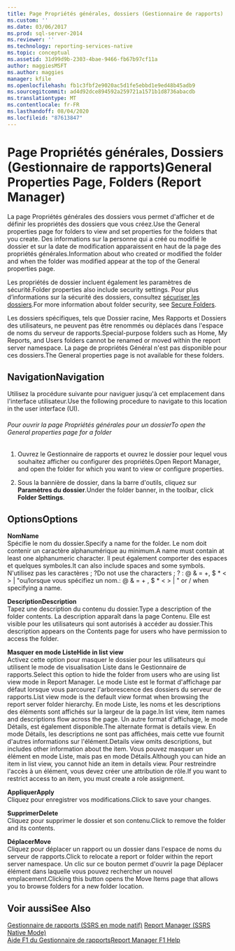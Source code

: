 ```yaml
---
title: Page Propriétés générales, dossiers (Gestionnaire de rapports) | Microsoft Docs
ms.custom: ''
ms.date: 03/06/2017
ms.prod: sql-server-2014
ms.reviewer: ''
ms.technology: reporting-services-native
ms.topic: conceptual
ms.assetid: 31d99d9b-2303-4bae-9466-fb67b97cf11a
author: maggiesMSFT
ms.author: maggies
manager: kfile
ms.openlocfilehash: fb1c3fbf2e9020ac5d1fe5ebbd1e9ed48b45adb9
ms.sourcegitcommit: ad4d92dce894592a259721a1571b1d8736abacdb
ms.translationtype: MT
ms.contentlocale: fr-FR
ms.lasthandoff: 08/04/2020
ms.locfileid: "87613847"
---
```

# <a name="general-properties-page-folders-report-manager"></a><span data-ttu-id="fdf2b-102">Page Propriétés générales, Dossiers (Gestionnaire de rapports)</span><span class="sxs-lookup"><span data-stu-id="fdf2b-102">General Properties Page, Folders (Report Manager)</span></span>
  <span data-ttu-id="fdf2b-103">La page Propriétés générales des dossiers vous permet d'afficher et de définir les propriétés des dossiers que vous créez.</span><span class="sxs-lookup"><span data-stu-id="fdf2b-103">Use the General properties page for folders to view and set properties for the folders that you create.</span></span> <span data-ttu-id="fdf2b-104">Des informations sur la personne qui a créé ou modifié le dossier et sur la date de modification apparaissent en haut de la page des propriétés générales.</span><span class="sxs-lookup"><span data-stu-id="fdf2b-104">Information about who created or modified the folder and when the folder was modified appear at the top of the General properties page.</span></span>  
  
 <span data-ttu-id="fdf2b-105">Les propriétés de dossier incluent également les paramètres de sécurité.</span><span class="sxs-lookup"><span data-stu-id="fdf2b-105">Folder properties also include security settings.</span></span> <span data-ttu-id="fdf2b-106">Pour plus d’informations sur la sécurité des dossiers, consultez [sécuriser les dossiers](security/secure-folders.md).</span><span class="sxs-lookup"><span data-stu-id="fdf2b-106">For more information about folder security, see [Secure Folders](security/secure-folders.md).</span></span>  
  
 <span data-ttu-id="fdf2b-107">Les dossiers spécifiques, tels que Dossier racine, Mes Rapports et Dossiers des utilisateurs, ne peuvent pas être renommés ou déplacés dans l'espace de noms du serveur de rapports.</span><span class="sxs-lookup"><span data-stu-id="fdf2b-107">Special-purpose folders such as Home, My Reports, and Users folders cannot be renamed or moved within the report server namespace.</span></span> <span data-ttu-id="fdf2b-108">La page de propriétés Général n'est pas disponible pour ces dossiers.</span><span class="sxs-lookup"><span data-stu-id="fdf2b-108">The General properties page is not available for these folders.</span></span>  
  
## <a name="navigation"></a><span data-ttu-id="fdf2b-109">Navigation</span><span class="sxs-lookup"><span data-stu-id="fdf2b-109">Navigation</span></span>  
 <span data-ttu-id="fdf2b-110">Utilisez la procédure suivante pour naviguer jusqu'à cet emplacement dans l'interface utilisateur.</span><span class="sxs-lookup"><span data-stu-id="fdf2b-110">Use the following procedure to navigate to this location in the user interface (UI).</span></span>  
  
###### <a name="to-open-the-general-properties-page-for-a-folder"></a><span data-ttu-id="fdf2b-111">Pour ouvrir la page Propriétés générales pour un dossier</span><span class="sxs-lookup"><span data-stu-id="fdf2b-111">To open the General properties page for a folder</span></span>  
  
1.  <span data-ttu-id="fdf2b-112">Ouvrez le Gestionnaire de rapports et ouvrez le dossier pour lequel vous souhaitez afficher ou configurer des propriétés.</span><span class="sxs-lookup"><span data-stu-id="fdf2b-112">Open Report Manager, and open the folder for which you want to view or configure properties.</span></span>  
  
2.  <span data-ttu-id="fdf2b-113">Sous la bannière de dossier, dans la barre d'outils, cliquez sur **Paramètres du dossier**.</span><span class="sxs-lookup"><span data-stu-id="fdf2b-113">Under the folder banner, in the toolbar, click **Folder Settings**.</span></span>  
  
## <a name="options"></a><span data-ttu-id="fdf2b-114">Options</span><span class="sxs-lookup"><span data-stu-id="fdf2b-114">Options</span></span>  
 <span data-ttu-id="fdf2b-115">**Nom**</span><span class="sxs-lookup"><span data-stu-id="fdf2b-115">**Name**</span></span>  
 <span data-ttu-id="fdf2b-116">Spécifie le nom du dossier.</span><span class="sxs-lookup"><span data-stu-id="fdf2b-116">Specify a name for the folder.</span></span> <span data-ttu-id="fdf2b-117">Le nom doit contenir un caractère alphanumérique au minimum.</span><span class="sxs-lookup"><span data-stu-id="fdf2b-117">A name must contain at least one alphanumeric character.</span></span> <span data-ttu-id="fdf2b-118">Il peut également comporter des espaces et quelques symboles.</span><span class="sxs-lookup"><span data-stu-id="fdf2b-118">It can also include spaces and some symbols.</span></span> <span data-ttu-id="fdf2b-119">N'utilisez pas les caractères ; ?</span><span class="sxs-lookup"><span data-stu-id="fdf2b-119">Do not use the characters ; ?</span></span> <span data-ttu-id="fdf2b-120">: \@ & = +, $ \* \< > | "ou/lorsque vous spécifiez un nom.</span><span class="sxs-lookup"><span data-stu-id="fdf2b-120">: \@ & = + , $ \* \< > | " or / when specifying a name.</span></span>  
  
 <span data-ttu-id="fdf2b-121">**Description**</span><span class="sxs-lookup"><span data-stu-id="fdf2b-121">**Description**</span></span>  
 <span data-ttu-id="fdf2b-122">Tapez une description du contenu du dossier.</span><span class="sxs-lookup"><span data-stu-id="fdf2b-122">Type a description of the folder contents.</span></span> <span data-ttu-id="fdf2b-123">La description apparaît dans la page Contenu. Elle est visible pour les utilisateurs qui sont autorisés à accéder au dossier.</span><span class="sxs-lookup"><span data-stu-id="fdf2b-123">This description appears on the Contents page for users who have permission to access the folder.</span></span>  
  
 <span data-ttu-id="fdf2b-124">**Masquer en mode Liste**</span><span class="sxs-lookup"><span data-stu-id="fdf2b-124">**Hide in list view**</span></span>  
 <span data-ttu-id="fdf2b-125">Activez cette option pour masquer le dossier pour les utilisateurs qui utilisent le mode de visualisation Liste dans le Gestionnaire de rapports.</span><span class="sxs-lookup"><span data-stu-id="fdf2b-125">Select this option to hide the folder from users who are using list view mode in Report Manager.</span></span> <span data-ttu-id="fdf2b-126">Le mode Liste est le format d'affichage par défaut lorsque vous parcourez l'arborescence des dossiers du serveur de rapports.</span><span class="sxs-lookup"><span data-stu-id="fdf2b-126">List view mode is the default view format when browsing the report server folder hierarchy.</span></span> <span data-ttu-id="fdf2b-127">En mode Liste, les noms et les descriptions des éléments sont affichés sur la largeur de la page.</span><span class="sxs-lookup"><span data-stu-id="fdf2b-127">In list view, item names and descriptions flow across the page.</span></span> <span data-ttu-id="fdf2b-128">Un autre format d'affichage, le mode Détails, est également disponible.</span><span class="sxs-lookup"><span data-stu-id="fdf2b-128">The alternate format is details view.</span></span> <span data-ttu-id="fdf2b-129">En mode Détails, les descriptions ne sont pas affichées, mais cette vue fournit d'autres informations sur l'élément.</span><span class="sxs-lookup"><span data-stu-id="fdf2b-129">Details view omits descriptions, but includes other information about the item.</span></span> <span data-ttu-id="fdf2b-130">Vous pouvez masquer un élément en mode Liste, mais pas en mode Détails.</span><span class="sxs-lookup"><span data-stu-id="fdf2b-130">Although you can hide an item in list view, you cannot hide an item in details view.</span></span> <span data-ttu-id="fdf2b-131">Pour restreindre l'accès à un élément, vous devez créer une attribution de rôle.</span><span class="sxs-lookup"><span data-stu-id="fdf2b-131">If you want to restrict access to an item, you must create a role assignment.</span></span>  
  
 <span data-ttu-id="fdf2b-132">**Appliquer**</span><span class="sxs-lookup"><span data-stu-id="fdf2b-132">**Apply**</span></span>  
 <span data-ttu-id="fdf2b-133">Cliquez pour enregistrer vos modifications.</span><span class="sxs-lookup"><span data-stu-id="fdf2b-133">Click to save your changes.</span></span>  
  
 <span data-ttu-id="fdf2b-134">**Supprimer**</span><span class="sxs-lookup"><span data-stu-id="fdf2b-134">**Delete**</span></span>  
 <span data-ttu-id="fdf2b-135">Cliquez pour supprimer le dossier et son contenu.</span><span class="sxs-lookup"><span data-stu-id="fdf2b-135">Click to remove the folder and its contents.</span></span>  
  
 <span data-ttu-id="fdf2b-136">**Déplacer**</span><span class="sxs-lookup"><span data-stu-id="fdf2b-136">**Move**</span></span>  
 <span data-ttu-id="fdf2b-137">Cliquez pour déplacer un rapport ou un dossier dans l'espace de noms du serveur de rapports.</span><span class="sxs-lookup"><span data-stu-id="fdf2b-137">Click to relocate a report or folder within the report server namespace.</span></span> <span data-ttu-id="fdf2b-138">Un clic sur ce bouton permet d'ouvrir la page Déplacer élément dans laquelle vous pouvez rechercher un nouvel emplacement.</span><span class="sxs-lookup"><span data-stu-id="fdf2b-138">Clicking this button opens the Move Items page that allows you to browse folders for a new folder location.</span></span>  
  
## <a name="see-also"></a><span data-ttu-id="fdf2b-139">Voir aussi</span><span class="sxs-lookup"><span data-stu-id="fdf2b-139">See Also</span></span>  
 <span data-ttu-id="fdf2b-140">[Gestionnaire de rapports &#40;SSRS en mode natif&#41;](../../2014/reporting-services/report-manager-ssrs-native-mode.md) </span><span class="sxs-lookup"><span data-stu-id="fdf2b-140">[Report Manager  &#40;SSRS Native Mode&#41;](../../2014/reporting-services/report-manager-ssrs-native-mode.md) </span></span>  
 [<span data-ttu-id="fdf2b-141">Aide F1 du Gestionnaire de rapports</span><span class="sxs-lookup"><span data-stu-id="fdf2b-141">Report Manager F1 Help</span></span>](../../2014/reporting-services/report-manager-f1-help.md)  
  
  
